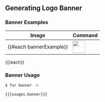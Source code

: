 Generating Logo Banner
------------------

### Banner Examples

| Image | Command |
| ----- | ------- |
{{#each bannerExample}}| <img src="./docs/examples/images/example-{{lowercase text}}-banner.png" height="40" style="height:40px;" /> | ` $ fur banner {{#each this}}--{{spinalcase @key}}="{{this}}" {{/each}} ` |
{{/each}}


### Banner Usage

```bash
$ fur banner -h

{{{usages.banner}}}
```


